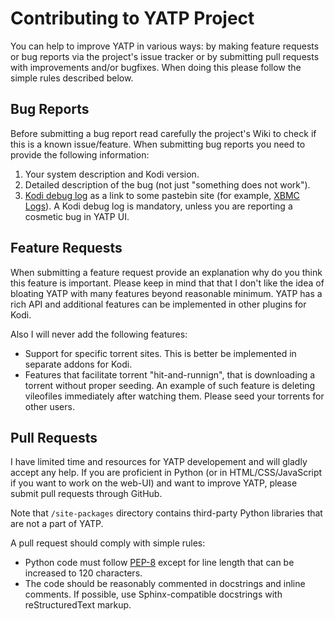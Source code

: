 # Contributing to YATP Project

You can help to improve YATP in various ways: by making feature requests or bug reports via the project's
issue tracker or by submitting pull requests with improvements and/or bugfixes.
When doing this please follow the simple rules described below.

## Bug Reports

Before submitting a bug report read carefully the project's Wiki to check if this is a known issue/feature.
When submitting bug reports you need to provide the following information:

1. Your system description and Kodi version.
2. Detailed description of the bug (not just "something does not work").
3. [Kodi debug log](http://kodi.wiki/view/Log_file/Easy) as a link to some pastebin site
  (for example, [XBMC Logs](http://xbmclogs.com/)).
  A Kodi debug log is mandatory, unless you are reporting a cosmetic bug in YATP UI.

## Feature Requests

When submitting a feature request provide an explanation why do you think this feature is important.
Please keep in mind that that I don't like the idea of bloating YATP with many features beyond reasonable minimum.
YATP has a rich API and additional features can be implemented in other plugins for Kodi.

Also I will never add the following features:

- Support for specific torrent sites. This is better be implemented in separate addons for Kodi.
- Features that facilitate torrent "hit-and-runnign", that is downloading a torrent without proper seeding.
  An example of such feature is deleting vileofiles immediately after watching them.
  Please seed your torrents for other users.

## Pull Requests

I have limited time and resources for YATP developement and will gladly accept any help.
If you are proficient in Python (or in HTML/CSS/JavaScript if you want to work on the web-UI)
and want to improve YATP, please submit pull requests through GitHub.

Note that `/site-packages` directory contains third-party Python libraries that are not a part of YATP.

A pull request should comply with simple rules:

- Python code must follow [PEP-8](https://www.python.org/dev/peps/pep-0008/) except for line length
  that can be increased to 120 characters.
- The code should be reasonably commented in docstrings and inline comments.
  If possible, use Sphinx-compatible docstrings with reStructuredText markup.
